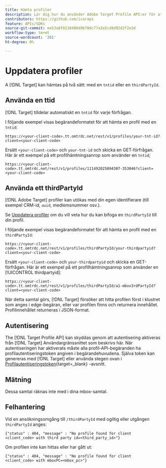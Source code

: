 ```yaml
---
title: Hämta profiler
description: Lär dig hur du använder Adobe Target Profile API:er för att hämta besöksdata som ska användas i [!DNL Target].
contributors: https://github.com/icaraps
feature: APIs/SDKs
source-git-commit: ee53a8f0210480d9b70dc77a3a5cd8d92d2f2e3d
workflow-type: tm+mt
source-wordcount: '261'
ht-degree: 0%

---
```


# Uppdatera profiler

A [!DNL Target] kan hämtas på två sätt: med en `tntid` eller en `thirdPartyId`.

## Använda en ttid

[!DNL Target] tilldelar automatiskt en `tntid` för varje förfrågan.

I följande exempel visas begärandeformatet för att hämta en profil med en `tntid`:

```
https://<your-client-code>.tt.omtrdc.net/rest/v1/profiles/your-tnt-id?client=<your-client-code>
```

Ersätt `<your-client-code>` och `your-tnt-id` och skicka en GET-förfrågan. Här är ett exempel på ett profilhämtningsanrop som använder en `tntid`;

```
https://<your-client-code>.tt.omtrdc.net/rest/v1/profiles/111492025094307-353046?client=<your-client-code>
```

## Använda ett thirdPartyId

[!DNL Adobe Target] profiler kan utökas med din egen identifierare (till exempel CRM-id, `uuid`, medlemsnummer osv.).

Se [Uppdatera profiler](/help/dev/administer/profile-api/profile-api-overview.md) om du vill veta hur du kan bifoga en `thirdPartyId` till din profil.

I följande exempel visas begärandeformatet för att hämta en profil med en `thirdPartyId`:

```
https://<your-client-code>.tt.omtrdc.net/rest/v1/profiles/thirdPartyId/your-thirdpartyid?client=<your-client-code>
```

Ersätt `<your-client-code>` och `your-thirdpartyid` och skicka en GET-förfrågan. Här är ett exempel på ett profilhämtningsanrop som använder en [!UICONTROL thirdpartyid]:

```
https://<your-client-code>.tt.omtrdc.net/rest/v1/profiles/thirdPartyId/a1-mbox3rdPartyId?client=<your-client-code>
```

När detta samtal görs, [!DNL Target] försöker att hitta profilen först i klustret som anges i edge-begäran, eller var profilen finns och returnera innehållet. Profilinnehållet returneras i JSON-format.

## Autentisering

The [!DNL Target Profile API] kan skyddas genom att autentisering aktiveras från [!DNL Target] Användargränssnittet som beskrivs här. När autentiseringen har aktiverats måste alla profil-API-begäranden ha profilautentiseringstoken angiven i begärandehuvudena. Själva token kan genereras med [!DNL Target] eller använda stegen ovan i [Profilautentiseringstoken](https://developers.adobetarget.com/api/#authentication-tokens){target=_blank} -avsnitt.

## Mätning

Dessa samtal räknas inte med i dina mbox-samtal.

## Felhantering

Vid en ansökningsomgång till `/thirdPartyId` med ogiltig eller utgången `thirdPartyId` anges:

```
{"status" : 404, "message" : "No profile found for client <client_code> with third party id=<third_party_id>"}
```

Om profilen inte kan hittas eller har gått ut:

```
{"status" : 404, "message" : "No profile found for client <client_code> with mboxPC=<mbox_pc>"}
```
